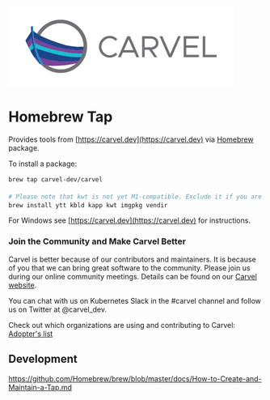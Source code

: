 ![logo](logos/CarvelLogo.png)
# Homebrew Tap

Provides tools from [https://carvel.dev](https://carvel.dev) via [Homebrew](http://brew.sh/) package.

To install a package:

```bash
brew tap carvel-dev/carvel

# Please note that kwt is not yet M1-compatible. Exclude it if you are on an M1 machine.
brew install ytt kbld kapp kwt imgpkg vendir
```

For Windows see [https://carvel.dev](https://carvel.dev) for instructions.

### Join the Community and Make Carvel Better
Carvel is better because of our contributors and maintainers. It is because of you that we can bring great software to the community.
Please join us during our online community meetings. Details can be found on our [Carvel website](https://carvel.dev/community/).

You can chat with us on Kubernetes Slack in the #carvel channel and follow us on Twitter at @carvel_dev.

Check out which organizations are using and contributing to Carvel: [Adopter's list](https://github.com/carvel-dev/carvel/blob/master/ADOPTERS.md)

## Development

https://github.com/Homebrew/brew/blob/master/docs/How-to-Create-and-Maintain-a-Tap.md
